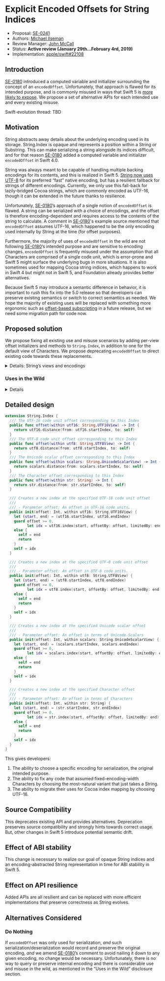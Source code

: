 # Explicit Encoded Offsets for String Indices
* Proposal: [SE-0241](https://github.com/apple/swift-evolution/blob/master/proposals/0241-string-index-explicit-encoding-offset.md)
* Authors: [Michael Ilseman](https://github.com/milseman)
* Review Manager: [John McCall](https://github.com/rjmccall)
* Status: **Active review (January 29th...February 4rd, 2019)**
* Implementation: [apple/swift#22108](https://github.com/apple/swift/pull/22108)

## Introduction

[SE-0180](https://github.com/apple/swift-evolution/blob/master/proposals/0180-string-index-overhaul.md) introduced a computed variable and initializer surrounding the concept of an `encodedOffset`. Unfortunately, that approach is flawed for its intended purpose, and is commonly misused in ways that Swift 5 is [more likely to expose](https://bugs.swift.org/browse/SR-9749). We propose a set of alternative APIs for each intended use and every existing misuse.

Swift-evolution thread: TBD

## Motivation

String abstracts away details about the underlying encoding used in its storage. String.Index is opaque and represents a position within a String or Substring. This can make serializing a string alongside its indices difficult, and for that reason [SE-0180](https://github.com/apple/swift-evolution/blob/master/proposals/0180-string-index-overhaul.md) added a computed variable and initializer `encodedOffset` in Swift 4.0.

String was always meant to be capable of handling multiple backing encodings for its contents, and this is realized in Swift 5. [String now uses UTF-8](https://forums.swift.org/t/string-s-abi-and-utf-8/17676) for its preferred “fast” native encoding, but has a resilient fallback for strings of different encodings. Currently, we only use this fall-back for lazily-bridged Cocoa strings, which are commonly encoded as UTF-16, though it can be extended in the future thanks to resilience.

Unfortunately, [SE-0180](https://github.com/apple/swift-evolution/blob/master/proposals/0180-string-index-overhaul.md)’s approach of a single notion of `encodedOffset` is flawed. A string can be serialized with a choice of encodings, and the offset is therefore encoding-dependent and requires access to the contents of the string to calculate. A comment in [SE-0180](https://github.com/apple/swift-evolution/blob/master/proposals/0180-string-index-overhaul.md)'s example source mentioned that `encodedOffset` assumes UTF-16, which happened to be the only encoding used internally by String at the time (for offset purposes).

Furthermore, the majority of uses of `encodedOffset` in the wild are not following [SE-0180](https://github.com/apple/swift-evolution/blob/master/proposals/0180-string-index-overhaul.md)’s intended purpose and are sensitive to encoding changes. `encodedOffset` is frequently misused under the assumption that all Characters are comprised of a single code unit, which is error-prone and Swift 5 might surface the underlying bugs in more situations. It is also sometimes used for mapping Cocoa string indices, which happens to work in Swift 4 but might not in Swift 5, and Foundation already provides better alternatives.

Because Swift 5 may introduce a semantic difference in behavior, it is important to rush this fix into the 5.0 release so that developers can preserve existing semantics or switch to correct semantics as needed. We hope the majority of existing uses will be replaced with something more ergonomic such as [offset-based subscripting](https://forums.swift.org/t/shorthand-for-offsetting-startindex-and-endindex/9397) in a future release, but we need some migration path for code now.


## Proposed solution

We propose fixing all existing use and misuse scenarios by adding per-view offset initializers and methods to `String.Index`, in addition to one for the default view of Characters. We propose deprecating `encodedOffset` to direct existing code towards these replacements.

<details><summary>Details: String’s views and encodings</summary>

String has 3 views which correspond to the most popular Unicode encodings: UTF-8, UTF-16, and UTF-32 (via the Unicode scalar values). String’s default view is of Characters.

```swift
let myString = "abc\r\nいろは"
Array(myString.utf8) // UTF-8 encoded
Array(myString.utf16) // UTF-16 encoded
Array(myString.unicodeScalars.lazy.map { $0.value }) // UTF-32 encoded
Array(myString); Array(myString.indices) // Not an encoding, but provides offset-based access to `Characters`
```
</details>

### Uses in the Wild
<details>

GitHub code search yields [nearly 1500 uses](https://github.com/search?l=Swift&q=encodedOffset&type=Code) , and nearly-none of them are for [SE-0180](https://github.com/apple/swift-evolution/blob/master/proposals/0180-string-index-overhaul.md)’s intended purpose. Below I present the 3 most common uses.

```swift
// Common code for these examples
let myString: String = ...
let start: String.Index = ...
let end: String.Index = ...
let utf16OffsetRange: Range<Int> = ...
let nsRange: NSRange = ...
```


#### Offset-based `Character` indexing

The most common misuse of `encodedOffset` assumes that all Characters in a String are comprised of a single code unit. This is wrong and a source of surprising bugs, even for exclusively ASCII content: `"\r\n".count == 1`.

```swift
let (i, j): (Int, Int) = ... // Something computed in terms of myString.count

// Problematic code
myString[String.Index(encodedOffset: i]..<String.Index(encodedOffset: j)]

// Semantic preserving alternative from this proposal
myString[String.Index(offset: i, within: myString)..<String.Index(offset: j, within: myString)]

// Even better alternative
let myIndices = Array(myString.indices)
let (i, j): (Int, Int) = ... // Something computed in terms of myIndices.count
myString[myIndices[i]..<myIndices[j]]
```


#### Range Mapping

Many of the uses in the wild are trying to map between `Range<String.Index>` and `NSRange`. Foundation already provides convenient initializers for this purpose already, and using them is the preferred approach:

```swift
// Problematic code
let myNSRange = NSRange(location: start.encodedOffset, length: end.encodedOffset - start.encodedOffset)
let myStrRange = String.Index(encodedOffset: nsRange.lowerBound)..<String.Index(encodedOffset: nsRange.upperBound)

// Better alternative
let myNSRange = NSRange(start..<end, in: myString)
let myStrRange = Range(nsRange, in: myString)
```


#### Naked Ints

Some uses in the wild, through no fault of their own, have an Int which represents a position in UTF-16 encoded contents and need to convert that to a `String.Index`.


```swift
// Problematic code
let strLower = String.Index(encodedOffset: utf16OffsetRange.lowerBound)
let strUpper = String.Index(encodedOffset: utf16OffsetRange.upperBound)
let subStr = myString[strLower..<strUpper]

// Semantic preserving alternative from this proposal
let strLower = String.Index(offset: utf16OffsetRange.lowerBound, within: str.utf16)
let strUpper = String.Index(offset: utf16OffsetRange.upperBound, within: str.utf16)
let subStr = myString[strLower..<strUpper]
```

</details>


## Detailed design

```swift
extension String.Index {
  /// The UTF-16 code unit offset corresponding to this Index
  public func offset(within utf16: String.UTF16View) -> Int {
    return utf16.distance(from: utf16.startIndex, to: self)
  }
  /// The UTF-8 code unit offset corresponding to this Index
  public func offset(within utf8: String.UTF8View) -> Int {
    return utf8.distance(from: utf8.startIndex, to: self)
  }
  /// The Unicode scalar offset corresponding to this Index
  public func offset(within scalars: String.UnicodeScalarView) -> Int {
    return scalars.distance(from: scalars.startIndex, to: self)
  }
  /// The Character offset corresponding to this Index
  public func offset(within str: String) -> Int {
    return str.distance(from: str.startIndex, to: self)
  }

  /// Creates a new index at the specified UTF-16 code unit offset
  ///
  /// - Parameter offset: An offset in UTF-16 code units.
  public init(offset: Int, within utf16: String.UTF16View) {
    let (start, end) = (utf16.startIndex, utf16.endIndex)
    guard offset >= 0,
          let idx = utf16.index(start, offsetBy: offset, limitedBy: end)
    else {
      self = end
      return
    }
    self = idx
  }

  /// Creates a new index at the specified UTF-8 code unit offset
  ///
  /// - Parameter offset: An offset in UTF-8 code units.
  public init(offset: Int, within utf8: String.UTF8View) {
    let (start, end) = (utf8.startIndex, utf8.endIndex)
    guard offset >= 0,
          let idx = utf8.index(start, offsetBy: offset, limitedBy: end)
    else {
      self = end
      return
    }
    self = idx
  }

  /// Creates a new index at the specified Unicode scalar offset
  ///
  /// - Parameter offset: An offset in terms of Unicode.Scalars
  public init(offset: Int, within scalars: String.UnicodeScalarView) {
    let (start, end) = (scalars.startIndex, scalars.endIndex)
    guard offset >= 0,
          let idx = scalars.index(start, offsetBy: offset, limitedBy: end)
    else {
      self = end
      return
    }
    self = idx
  }

  /// Creates a new index at the specified Character offset
  ///
  /// - Parameter offset: An offset in terms of Characters
  public init(offset: Int, within str: String) {
    let (start, end) = (str.startIndex, str.endIndex)
    guard offset >= 0,
          let idx = str.index(start, offsetBy: offset, limitedBy: end)
    else {
      self = end
      return
    }
    self = idx
  }
}

```

This gives developers:

1. The ability to choose a specific encoding for serialization, the original intended purpose.
2. The ability to fix any code that assumed fixed-encoding-width Characters by choosing the most-natural variant that just takes a String.
3. The ability to migrate their uses for Cocoa index mapping by choosing UTF-16.


## Source Compatibility

This deprecates existing API and provides alternatives. Deprecation preserves source compatibility and strongly hints towards correct usage. But, other changes in Swift 5 introduce potential semantic drift.

## Effect of ABI stability

This change is necessary to realize our goal of opaque String indices and an encoding-abstracted String representation in time for ABI stability in Swift 5.

## Effect on API resilience

Added APIs are all resilient and can be replaced with more efficient implementations that preserve correctness as String evolves.

## Alternatives Considered

### Do Nothing

If `encodedOffset` was only used for serialization, *and* such serialization/deserialization would record and preserve the original encoding, *and* we amend [SE-0180](https://github.com/apple/swift-evolution/blob/master/proposals/0180-string-index-overhaul.md)’s comment to avoid nailing it down to any given encoding, no change would be necessary. Unfortunately, there is no way to query or preserve internal encoding and there is considerable use and misuse in the wild, as mentioned in the “Uses in the Wild” disclosure section.

